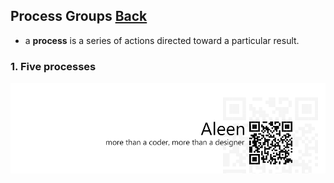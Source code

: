 ## Process Groups	[Back](./../projectManagement.md)

- a **process** is a series of actions directed toward a particular result.

### 1. Five processes



<a href="http://aleen42.github.io/" target="_blank" ><img src="./../../pic/tail.gif"></a>
